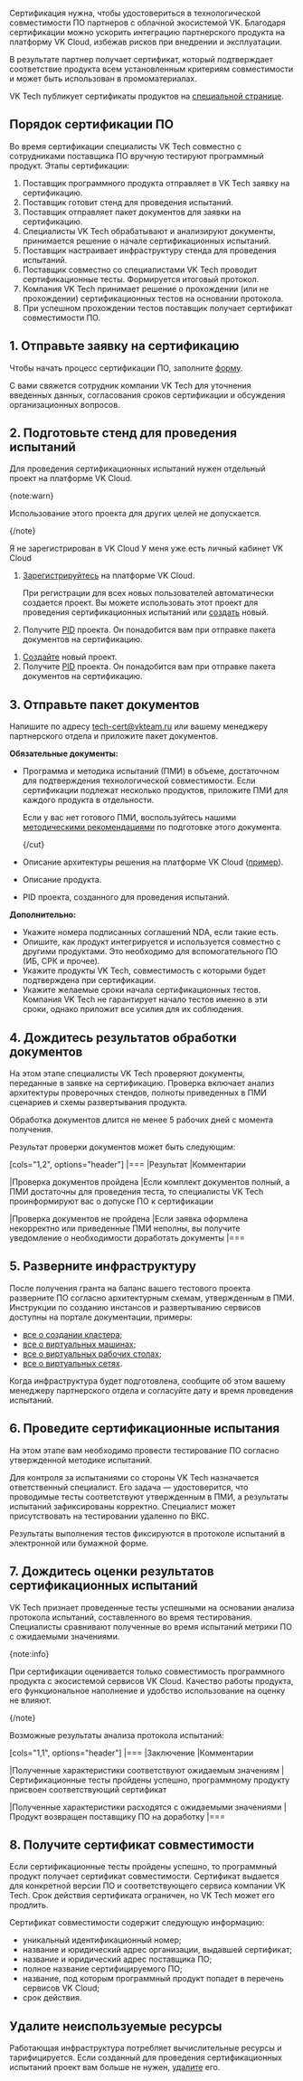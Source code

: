 Сертификация нужна, чтобы удостовериться в технологической совместимости ПО партнеров с облачной экосистемой VK. Благодаря сертификации можно ускорить интеграцию партнерского продукта на платформу VK Cloud, избежав рисков при внедрении и эксплуатации.

В результате партнер получает сертификат, который подтверждает соответствие продукта всем установленным критериям совместимости и может быть использован в промоматериалах.

VK Tech публикует сертификаты продуктов на [специальной странице](https://cloud.vk.com/sertifikatsiya-tekhnologicheskoy-sovmestimosti).

## Порядок сертификации ПО

Во время сертификации специалисты VK Tech совместно с сотрудниками поставщика ПО вручную тестируют программный продукт. Этапы сертификации:

1. Поставщик программного продукта отправляет в VK Tech заявку на сертификацию.
1. Поставщик готовит стенд для проведения испытаний.
1. Поставщик отправляет пакет документов для заявки на сертификацию.
1. Специалисты VK Tech обрабатывают и анализируют документы, принимается решение о начале сертификационных испытаний.
1. Поставщик настраивает инфраструктуру стенда для проведения испытаний.
1. Поставщик совместно со специалистами VK Tech проводит сертификационные тесты. Формируется итоговый протокол.
1. Компания VK Tech принимает решение о прохождении (или не прохождении) сертификационных тестов на основании протокола.
1. При успешном прохождении тестов поставщик получает сертификат совместимости ПО.

## 1. Отправьте заявку на сертификацию

Чтобы начать процесс сертификации ПО, заполните [форму](https://cloud.vk.com/partner/#partners-cert).

С вами свяжется сотрудник компании VK Tech для уточнения введенных данных, согласования сроков сертификации и обсуждения организационных вопросов.

## 2. Подготовьте стенд для проведения испытаний

Для проведения сертификационных испытаний нужен отдельный проект на платформе VK Cloud.

{note:warn}

Использование этого проекта для других целей не допускается.

{/note}

<tabs>
<tablist>
<tab>Я не зарегистрирован в VK Cloud</tab>
<tab>У меня уже есть личный кабинет VK Cloud</tab>
</tablist>
<tabpanel>

1. [Зарегистрируйтесь](/ru/intro/start/account-registration) на платформе VK Cloud.

   При регистрации для всех новых пользователей автоматически создается проект. Вы можете использовать этот проект для проведения сертификационных испытаний или [создать](/ru/tools-for-using-services/account/instructions/project-settings/create) новый.

1. Получите [PID](/ru/tools-for-using-services/account/instructions/project-settings/manage#poluchenie_identifikatora_proekta) проекта. Он понадобится вам при отправке пакета документов на сертификацию.

</tabpanel>
<tabpanel>

1. [Cоздайте](/ru/tools-for-using-services/account/instructions/project-settings/create) новый проект.
1. Получите [PID](/ru/tools-for-using-services/account/instructions/project-settings/manage#poluchenie_identifikatora_proekta) проекта.
Он понадобится вам при отправке пакета документов на сертификацию.

</tabpanel>
</tabs>

## 3. Отправьте пакет документов

Напишите по адресу [tech-cert@vkteam.ru](mailto:tech-cert@vkteam.ru) или вашему менеджеру партнерского отдела и приложите пакет документов.

**Обязательные документы:**

* Программа и методика испытаний (ПМИ) в объеме, достаточном для подтверждения технологической совместимости. Если сертификации подлежат несколько продуктов, приложите ПМИ для каждого продукта в отдельности.

  Если у вас нет готового ПМИ, воспользуйтесь нашими [методическими рекомендациями](../assets/pmi.pdf "download") по подготовке этого документа.  

  {/cut}

* Описание архитектуры решения на платформе VK Cloud ([пример](../assets/architecture.pdf "download")).
* Описание продукта.
* PID проекта, созданного для проведения испытаний.

**Дополнительно:**

* Укажите номера подписанных соглашений NDA, если такие есть.
* Опишите, как продукт интегрируется и используется совместно с другими продуктами. Это необходимо для вспомогательного ПО (ИБ, СРК и прочее).
* Укажите продукты VK Tech, совместимость с которыми будет подтверждена при сертификации.
* Укажите желаемые сроки начала сертификационных тестов. Компания VK Tech не гарантирует начало тестов именно в эти сроки, однако приложит все усилия для их соблюдения.

## 4. Дождитесь результатов обработки документов

На этом этапе специалисты VK Tech проверяют документы, переданные в заявке на сертификацию. Проверка включает анализ архитектуры проверочных стендов, полноты приведенных в ПМИ сценариев и схемы развертывания продукта.

Обработка документов длится не менее 5 рабочих дней с момента получения.

Результат проверки документов может быть следующим:

[cols="1,2", options="header"]
|===
|Результат
|Комментарии

|Проверка документов пройдена
|Если комплект документов полный, а ПМИ достаточны для проведения теста, то специалисты VK Tech проинформируют вас о допуске ПО к сертификации

|Проверка документов не пройдена
|Если заявка оформлена некорректно или приведенные ПМИ неполны, вы получите уведомление о необходимости доработать документы
|===

## 5. Разверните инфраструктуру

После получения гранта на баланс вашего тестового проекта разверните ПО согласно архитектурным схемам, утвержденным в ПМИ. Инструкции по созданию инстансов и развертыванию сервисов доступны на портале документации, примеры:

* [все о создании кластера](/ru/kubernetes/k8s/instructions);
* [все о виртуальных машинах](/ru/computing/iaas/instructions/vm);
* [все о виртуальных рабочих столах](/ru/computing/cloud-desktops/instructions);
* [все о виртуальных сетях](/ru/networks/vnet/instructions).

Когда инфраструктура будет подготовлена, сообщите об этом вашему менеджеру партнерского отдела и согласуйте дату и время проведения испытаний.

## 6. Проведите сертификационные испытания

На этом этапе вам необходимо провести тестирование ПО согласно утвержденной методике испытаний.

Для контроля за испытаниями со стороны VK Tech назначается ответственный специалист. Его задача — удостоверится, что проводимые тесты соответствуют утвержденным в ПМИ, а результаты испытаний зафиксированы корректно. Специалист может присутствовать на тестировании удаленно по ВКС.

Результаты выполнения тестов фиксируются в протоколе испытаний в электронной или бумажной форме.

## 7. Дождитесь оценки результатов сертификационных испытаний

VK Tech признает проведенные тесты успешными на основании анализа протокола испытаний, составленного во время тестирования. Специалисты сравнивают полученные во время испытаний метрики ПО с ожидаемыми значениями.

{note:info}

При сертификации оценивается только совместимость программного продукта с экосистемой сервисов VK Cloud. Качество работы продукта, его функциональное наполнение и удобство использование на оценку не влияют.

{/note}

Возможные результаты анализа протокола испытаний:

[cols="1,1", options="header"]
|===
|Заключение
|Комментарии

|Полученные характеристики соответствуют ожидаемым значениям
|Сертификационные тесты пройдены успешно, программному продукту присвоен соответствующий сертификат

|Полученные характеристики расходятся с ожидаемыми значениями
|Продукт возвращен поставщику ПО на доработку
|===

## 8. Получите сертификат совместимости

Если сертификационные тесты пройдены успешно, то программный продукт получает сертификат совместимости. Сертификат выдается для конкретной версии ПО и соответствующего сервиса компании VK Tech. Срок действия сертификата ограничен, но VK Tech может его продлить.

Сертификат совместимости содержит следующую информацию:

* уникальный идентификационный номер;
* название и юридический адрес организации, выдавшей сертификат;
* название и юридический адрес поставщика ПО;
* полное название сертифицируемого ПО;
* название, под которым программный продукт попадет в перечень сервисов VK Cloud;
* срок действия.

## Удалите неиспользуемые ресурсы

Работающая инфраструктура потребляет вычислительные ресурсы и тарифицируется. Если созданный для проведения сертификационных испытаний проект вам больше не нужен, [удалите](/ru/tools-for-using-services/account/instructions/project-settings/manage#udalenie_proekta) его.
